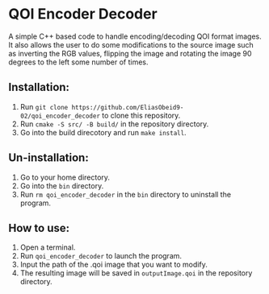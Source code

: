 # QOI Encoder Decoder
  A simple C++ based code to handle encoding/decoding QOI format images. It also allows the user to do some modifications
to the source image such as inverting the RGB values, flipping the image and rotating the image 90 degrees to the left
some number of times.

## Installation:
1. Run ```git clone https://github.com/EliasObeid9-02/qoi_encoder_decoder``` to clone this repository.
2. Run ```cmake -S src/ -B build/``` in the repository directory.
3. Go into the build direcotory and run ```make install```.

## Un-installation:
1. Go to your home directory.
2. Go into the ```bin``` directory.
3. Run ```rm qoi_encoder_decoder``` in the ```bin``` directory to uninstall the program.

## How to use:
1. Open a terminal.
2. Run ```qoi_encoder_decoder``` to launch the program.
3. Input the path of the .qoi image that you want to modify.
4. The resulting image will be saved in ```outputImage.qoi``` in the repository directory.
